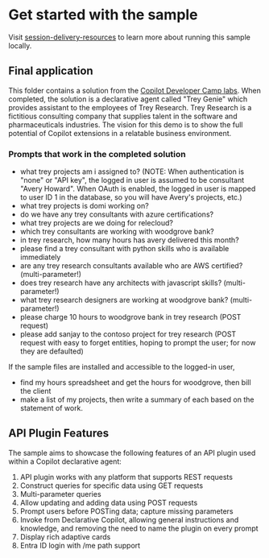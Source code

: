 # Get started with the sample

Visit [session-delivery-resources](../../session-delivery-resources/declarative-agent/) to learn more about running this sample locally. 

## Final application

This folder contains a solution from the [Copilot Developer Camp labs](https://aka.ms/copilotdevcamp). When completed, the solution is a declarative agent called "Trey Genie" which provides assistant to the employees of Trey Research. Trey Research is a fictitious consulting company that supplies talent in the software and pharmaceuticals industries. The vision for this demo is to show the full potential of Copilot extensions in a relatable business environment.

### Prompts that work in the completed solution

  * what trey projects am i assigned to?
    (NOTE: When authentication is "none" or "API key", the logged in user is assumed to be consultant "Avery Howard". When OAuth is enabled, the logged in user is mapped to user ID 1 in the database, so you will have Avery's projects, etc.)
  * what trey projects is domi working on?
  * do we have any trey consultants with azure certifications?
  * what trey projects are we doing for relecloud?
  * which trey consultants are working with woodgrove bank?
  * in trey research, how many hours has avery delivered this month?
  * please find a trey consultant with python skills who is available immediately
  * are any trey research consultants available who are AWS certified? (multi-parameter!)
  * does trey research have any architects with javascript skills? (multi-parameter!)
  * what trey research designers are working at woodgrove bank? (multi-parameter!)
   * please charge 10 hours to woodgrove bank in trey research (POST request)
   * please add sanjay to the contoso project for trey research (POST request with easy to forget entities, hoping to prompt the user; for now they are defaulted)

If the sample files are installed and accessible to the logged-in user,

   * find my hours spreadsheet and get the hours for woodgrove, then bill the client
   * make a list of my projects, then write a summary of each based on the statement of work.

## API Plugin Features

The sample aims to showcase the following features of an API plugin used within a Copilot declarative agent:

  1. API plugin works with any platform that supports REST requests
  1. Construct queries for specific data using GET requests
  1. Multi-parameter queries
  1. Allow updating and adding data using POST requests
  1. Prompt users before POSTing data; capture missing parameters
  1. Invoke from Declarative Copilot, allowing general instructions and knowledge, and removing the need to name the plugin on every prompt
  1. Display rich adaptive cards
  1. Entra ID login with /me path support
